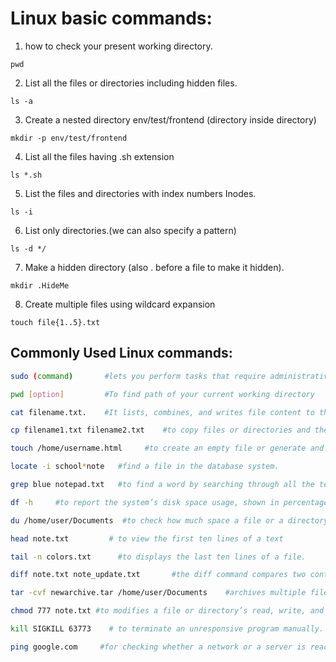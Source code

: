 # Linux basic commands: 

1. how to check your present working directory.
```
pwd
```
2. List all the files or directories including hidden files.
```
ls -a
```
3. Create a nested directory env/test/frontend (directory inside directory)
```
mkdir -p env/test/frontend
```
4. List all the files having .sh extension
```
ls *.sh 
```
5. List the files and directories with index numbers Inodes.
```
ls -i
```
6. List only directories.(we can also specify a pattern)
```
ls -d */
```
7. Make a hidden directory (also . before a file to make it hidden).
```
mkdir .HideMe 
```
8. Create multiple files using wildcard expansion
```
touch file{1..5}.txt
```
## Commonly Used Linux commands:
```bash
sudo (command)       #lets you perform tasks that require administrative or root permissions.

pwd [option]         #To find path of your current working directory

cat filename.txt.    #It lists, combines, and writes file content to the standard output.

cp filename1.txt filename2.txt    #to copy files or directories and their content.

touch /home/username.html     #to create an empty file or generate and modify a timestamp in the Linux command line.

locate -i school*note   #find a file in the database system.

grep blue notepad.txt   #to find a word by searching through all the texts in a specific file.

df -h     #to report the system’s disk space usage, shown in percentage and kilobyte (KB).

du /home/user/Documents  #to check how much space a file or a directory takes up

head note.txt         # to view the first ten lines of a text

tail -n colors.txt      #to displays the last ten lines of a file.

diff note.txt note_update.txt       #the diff command compares two contents of a file line by line.

tar -cvf newarchive.tar /home/user/Documents    #archives multiple files into a TAR file – a common Linux format similar to ZIP, with optional compression.

chmod 777 note.txt #to modifies a file or directory’s read, write, and execute permissions.

kill SIGKILL 63773    # to terminate an unresponsive program manually.

ping google.com     #for checking whether a network or a server is reachable.
